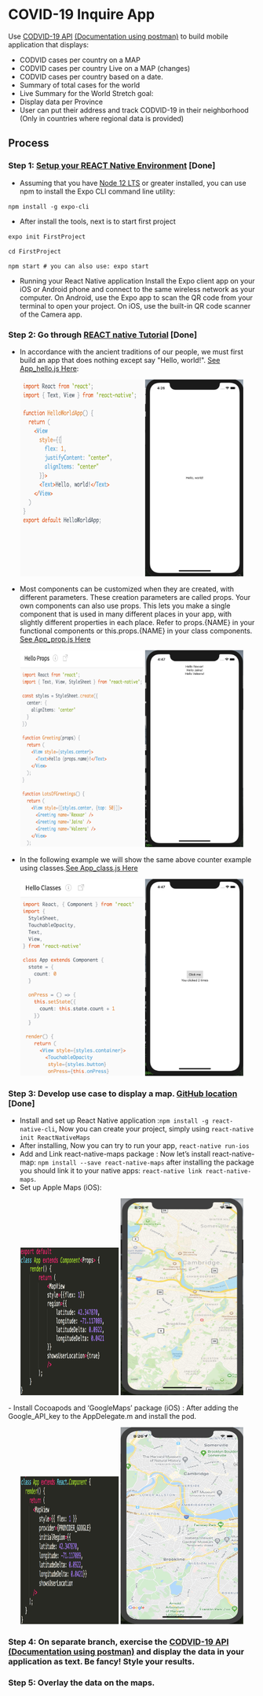 # COVID-19 Inquire App
Use [CODVID-19 API] [(Documentation using postman)] to build mobile application that displays:
- CODVID cases per country on a MAP
- CODVID cases per country Live on a MAP (changes)
- CODVID cases per country based on a date.
- Summary of total cases for the world
- Live Summary for the World
Stretch goal:
- Display data per Province
- User can put their address and track CODVID-19 in their neighborhood (Only in countries where regional data is provided)

## Process
### Step 1: [Setup your REACT Native Environment] [Done]
- Assuming that you have [Node 12 LTS] or greater installed, you can use npm to install the Expo CLI command line utility:
```
npm install -g expo-cli
```
- After install the tools, next is to start first project
```
expo init FirstProject
```
```
cd FirstProject
```
```
npm start # you can also use: expo start
```
- Running your React Native application
Install the Expo client app on your iOS or Android phone and connect to the same wireless network as your computer. On Android, use the Expo app to scan the QR code from your terminal to open your project. On iOS, use the built-in QR code scanner of the Camera app.

### Step 2: Go through [REACT native Tutorial] [Done]
- In accordance with the ancient traditions of our people, we must first build an app that does nothing except say "Hello, world!". [See App_hello.js Here]:
<p align="middle">
  <img src="https://github.com/BUEC500C1/codvid-app-zhangyanyu0722/blob/master/images/3.png" height="400" width="250" />
  <img src="https://github.com/BUEC500C1/codvid-app-zhangyanyu0722/blob/master/images/1.png" height="400" width="200" /> 
</p>

- Most components can be customized when they are created, with different parameters. These creation parameters are called props.
Your own components can also use props. This lets you make a single component that is used in many different places in your app, with slightly different properties in each place. Refer to props.{NAME} in your functional components or this.props.{NAME} in your class components. [See App_prop.js Here]
<p align="middle">
  <img src="https://github.com/BUEC500C1/codvid-app-zhangyanyu0722/blob/master/images/Screen%20Shot%202020-04-07%20at%204.48.53%20PM.png" height="400" width="250" />
  <img src="https://github.com/BUEC500C1/codvid-app-zhangyanyu0722/blob/master/images/4.png" height="400" width="200" /> 
</p>

- In the following example we will show the same above counter example using classes.[See App_class.js Here]
<p align="middle">
  <img src="https://github.com/BUEC500C1/codvid-app-zhangyanyu0722/blob/master/images/Screen%20Shot%202020-04-07%20at%204.49.10%20PM.png" height="400" width="250" />
  <img src="https://github.com/BUEC500C1/codvid-app-zhangyanyu0722/blob/master/images/5.png" height="400" width="200" /> 
</p>

### Step 3: Develop use case to display a map. [GitHub location] [Done]
- Install and set up React Native application :```npm install -g react-native-cli```, Now you can create your project, simply using ```react-native init ReactNativeMaps```
- After installing, Now you can try to run your app, ```react-native run-ios```
- Add and Link react-native-maps package : Now let’s install react-native-map: ```npm install --save react-native-maps``` after installing the package you should link it to your native apps: ```react-native link react-native-maps```.
- Set up Apple Maps (iOS):
<p align="middle">
  <img src="https://github.com/BUEC500C1/codvid-app-zhangyanyu0722/blob/master/images/apple1.png" height="300" width="200" />
  <img src="https://github.com/BUEC500C1/codvid-app-zhangyanyu0722/blob/master/images/apple.png" height="400" width="250" /> 
</p>
- Install Cocoapods and ‘GoogleMaps’ package (iOS) : After adding the Google_API_key to the AppDelegate.m and install the pod.
<p align="middle">
  <img src="https://github.com/BUEC500C1/codvid-app-zhangyanyu0722/blob/master/images/google1.png" height="300" width="200" />
  <img src="https://github.com/BUEC500C1/codvid-app-zhangyanyu0722/blob/master/images/google.png" height="400" width="250" /> 
</p>


### Step 4: On separate branch, exercise the [CODVID-19 API] [(Documentation using postman)] and display the data in your application as text. Be fancy! Style your results.


### Step 5: Overlay the data on the maps.
 
 
[CODVID-19 API]:https://covid19api.com/
[(Documentation using postman)]:https://documenter.getpostman.com/view/10808728/SzS8rjbc?version=latest
[Setup your REACT Native Environment]:https://reactnative.dev/docs/environment-setup
[Node 12 LTS]:https://nodejs.org/en/download/
[REACT native Tutorial]:https://reactnative.dev/docs/tutorial
[GitHub location]:https://github.com/react-native-community/react-native-maps
[See App_hello.js Here]:https://github.com/BUEC500C1/codvid-app-zhangyanyu0722/blob/master/App_hello.js
[See App_prop.js Here]:https://github.com/BUEC500C1/codvid-app-zhangyanyu0722/blob/master/App_prop.js
[See App_class.js Here]:https://github.com/BUEC500C1/codvid-app-zhangyanyu0722/blob/master/App_class.js

